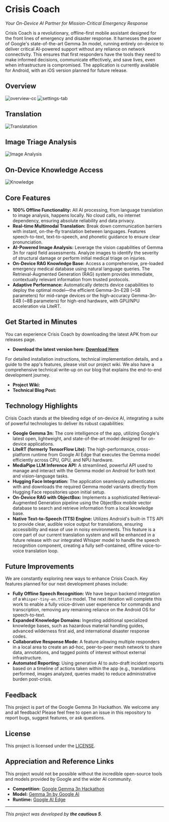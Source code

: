 # Crisis Coach

*Your On-Device AI Partner for Mission-Critical Emergency Response*

Crisis Coach is a revolutionary, offline-first mobile assistant designed for the front lines of 
emergency and disaster response. It harnesses the power of Google's state-of-the-art Gemma 3n model, 
running entirely on-device to deliver critical AI-powered support without any reliance 
on network connectivity. This ensures that first responders have the tools they need to 
make informed decisions, communicate effectively, and save lives, 
even when infrastructure is compromised. 
The application is currently available for Android, with an iOS version planned for future release.

## Overview
![overview-cc](https://github.com/user-attachments/assets/b9855eb3-c436-4a06-95e6-0bdc58ebd391)
![settings-tab](https://github.com/user-attachments/assets/4652bcb4-f7d6-4e1c-91b9-db66eef9dbf6)


## Translation
![Translatation](https://github.com/user-attachments/assets/1d1fccf8-7744-4f5b-9c44-e4d6294a649a)


## Image Triage Analysis
![Image Analysis](https://github.com/user-attachments/assets/b255ff6c-893a-4eb3-af5b-771c9a96bb9c)


## On-Device Knowledge Access
![Knowledge](https://github.com/user-attachments/assets/2bcf81aa-877a-48e5-8d1b-c737ffb739e0)


## Core Features

* **100% Offline Functionality:** All AI processing, from language translation to image analysis, happens locally. No cloud calls, no internet dependency, ensuring absolute reliability and data privacy.
* **Real-time Multimodal Translation:** Break down communication barriers with instant, on-the-fly translation between languages. Features speech-to-text, text-to-speech, and phonetic guidance to ensure clear pronunciation.
* **AI-Powered Image Analysis:** Leverage the vision capabilities of Gemma 3n for rapid field assessments. Analyze images to identify the severity of structural damage or perform initial medical triage on injuries.
* **On-Device RAG Knowledge Base:** Access a comprehensive, pre-loaded emergency medical database using natural language queries. The Retrieval-Augmented Generation (RAG) system provides immediate, contextually relevant information from trusted protocols.
* **Adaptive Performance:** Automatically detects device capabilities to deploy the optimal model—the efficient Gemma-3n-E2B (\~5B parameters) for mid-range devices or the high-accuracy Gemma-3n-E4B (\~8B parameters) for high-end hardware, with GPU/NPU acceleration via LiteRT.

## Get Started in Minutes

You can experience Crisis Coach by downloading the latest APK from our releases page.

* **Download the latest version here: [Download Here](https://github.com/ziflhigan/Crisis-Coach/releases/download/v1.0.0/crisis-coach-preview.apk)**

For detailed installation instructions, technical implementation details, and a guide to the app's features, please visit our project wiki. We also have a comprehensive technical write-up on our blog that explains the end-to-end development journey.

* **Project Wiki:** 
* **Technical Blog Post:** 

## Technology Highlights

Crisis Coach stands at the bleeding edge of on-device AI, integrating a suite of powerful technologies to deliver its robust capabilities:

* **Google Gemma 3n:** The core intelligence of the app, utilizing Google's latest open, lightweight, and state-of-the-art model designed for on-device applications.
* **LiteRT (formerly TensorFlow Lite):** The high-performance, cross-platform runtime from Google AI Edge that executes the Gemma model efficiently across CPU, GPU, and NPU hardware.
* **MediaPipe LLM Inference API:** A streamlined, powerful API used to manage and interact with the Gemma model on Android for both text and vision-language tasks.
* **Hugging Face Integration:** The application seamlessly authenticates with and downloads the required Gemma model variants directly from Hugging Face repositories upon initial setup.
* **On-Device RAG with ObjectBox:** Implements a sophisticated Retrieval-Augmented Generation pipeline using the ObjectBox mobile vector database to search and retrieve information from a local knowledge base.
* **Native Text-to-Speech (TTS) Engine:** Utilizes Android's built-in TTS API to provide clear, audible voice output for translations, ensuring accessibility and ease of use in noisy environments. This feature is a core part of our current translation system and will be enhanced in a future release with our integrated Whisper model to handle the speech recognition component, creating a fully self-contained, offline voice-to-voice translation loop.

## Future Improvements

We are constantly exploring new ways to enhance Crisis Coach. Key features planned for our next development phases include:

* **Fully Offline Speech Recognition:** We have begun backend integration of a `Whisper-tiny-en.tflite` model. The next iteration will complete this work to enable a fully voice-driven user experience for commands and transcription, removing any remaining reliance on the Android OS for speech-to-text.
* **Expanded Knowledge Domains:** Ingesting additional specialized knowledge bases, such as hazardous material handling guides, advanced wilderness first aid, and international disaster response codes.
* **Collaborative Response Mode:** A feature allowing multiple responders in a local area to create an ad-hoc, peer-to-peer mesh network to share data, annotations, and tagged points of interest without external infrastructure.
* **Automated Reporting:** Using generative AI to auto-draft incident reports based on a timeline of actions taken within the app (e.g., translations performed, images analyzed, queries made) to reduce administrative burden post-crisis.

## Feedback

This project is part of the Google Gemma 3n Hackathon. We welcome any and all feedback\! 
Please feel free to open an issue in this repository to report bugs, suggest features, or ask questions.

## License

This project is licensed under the [LICENSE](https://github.com/ziflhigan/Crisis-Coach/blob/main/LICENSE).

## Appreciation and Reference Links

This project would not be possible without the incredible open-source tools and models provided by Google and the wider AI community.

* **Competition:** [Google Gemma 3n Hackathon](https://www.kaggle.com/competitions/google-gemma-3n-hackathon/overview)
* **Model:** [Gemma 3n by Google AI](https://ai.google.dev/gemma/docs/gemma-3n)
* **Runtime:** [Google AI Edge](https://ai.google.dev/edge)
-----

*This project was developed by **the cautious 5**.*

